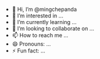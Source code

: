 - 👋 Hi, I’m @mingchepanda
- 👀 I’m interested in ...
- 🌱 I’m currently learning ...
- 💞️ I’m looking to collaborate on ...
- 📫 How to reach me ...
- 😄 Pronouns: ...
- ⚡ Fun fact: ...

<!---
mingchepanda/mingchepanda is a ✨ special ✨ repository because its `README.md` (this file) appears on your GitHub profile.
You can click the Preview link to take a look at your changes.
--->
